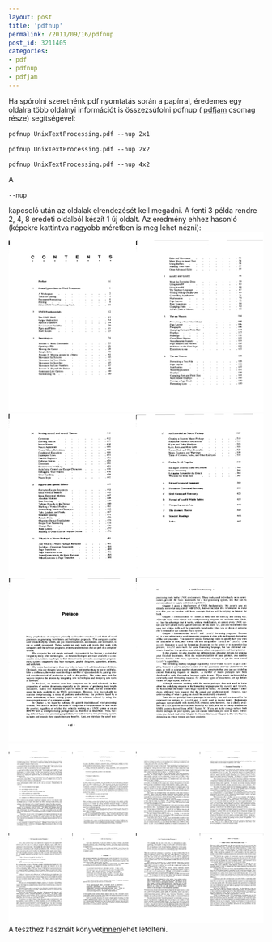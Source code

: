 ```yaml
---
layout: post
title: 'pdfnup'
permalink: /2011/09/16/pdfnup
post_id: 3211405
categories: 
- pdf
- pdfnup
- pdfjam
---
```


Ha spórolni szeretnénk pdf nyomtatás során a papírral, éredemes egy oldalra több oldalnyi információt is összezsúfolni pdfnup (
[pdfjam](http://www2.warwick.ac.uk/fac/sci/statistics/staff/academic-research/firth/software/pdfjam) csomag része) segítségével: 
```
pdfnup UnixTextProcessing.pdf --nup 2x1
``` 
```
pdfnup UnixTextProcessing.pdf --nup 2x2
``` 
```
pdfnup UnixTextProcessing.pdf --nup 4x2
``` 
A 
```
--nup
```
 kapcsoló után az oldalak elrendezését kell megadni. A fenti 3 példa rendre 2, 4, 8 eredeti oldalból készít 1 új oldalt. Az eredmény ehhez hasonló (képekre kattintva nagyobb méretben is meg lehet nézni): 
[![](/assets/UnixTextProcessing-2x1_02.jpg)](http://commandline.blog.hu/media/image/UnixTextProcessing-2x1_02.jpg) 
[![](/assets/UnixTextProcessing-2x2_02.jpg)](http://commandline.blog.hu/media/image/UnixTextProcessing-2x2_02.jpg) 
[![](/assets/UnixTextProcessing-4x2_02.jpg)](http://commandline.blog.hu/media/image/UnixTextProcessing-4x2_02.jpg) 
A teszthez használt könyvet[innen](http://oreilly.com/openbook/utp/)lehet letölteni.